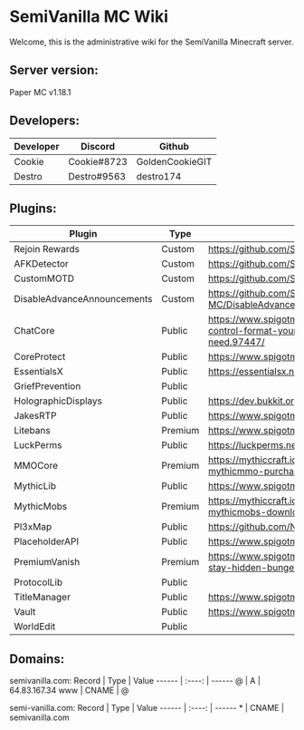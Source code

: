 # SemiVanilla MC Wiki

Welcome, this is the administrative wiki for the SemiVanilla Minecraft server.

## Server version:

Paper MC v1.18.1

## Developers:
Developer |   Discord   | Github
--------- | ----------- | ---------
Cookie    | Cookie#8723 | GoldenCookieGIT
Destro    | Destro#9563 | destro174

## Plugins:
Plugin                      |  Type    |          Main Page          |        Dev Builds       | Maintainer
--------------------------- | -------- | --------------------------- | ----------------------- | -------------
Rejoin Rewards              | Custom   | https://github.com/SemiVanilla-MC/RejoinRewards | Cookie
AFKDetector                 | Custom   | https://github.com/SemiVanilla-MC/AFKDetector | Destro174
CustomMOTD                  | Custom   | https://github.com/SemiVanilla-MC/CustomMOTD | Destro174
DisableAdvanceAnnouncements | Custom   | https://github.com/SemiVanilla-MC/DisableAdvanceAnnouncements | Destro174
ChatCore                    | Public   | https://www.spigotmc.org/resources/chat-core-manage-control-format-your-chat-everything-youll-ever-need.97447/ | NA
CoreProtect                 | Public   | https://www.spigotmc.org/resources/coreprotect.8631/ | NA
EssentialsX                 | Public   | https://essentialsx.net/downloads.html | NA
GriefPrevention             | Public   | | https://ci.appveyor.com/project/RoboMWM39862/griefprevention/builds/41849798 | NA
HolographicDisplays         | Public   | https://dev.bukkit.org/projects/holographic-displays | https://ci.codemc.io/job/filoghost/job/HolographicDisplays/ | NA
JakesRTP                    | Public   | https://www.spigotmc.org/resources/jakes-rtp.80201/ | NA
Litebans                    | Premium  | https://www.spigotmc.org/resources/litebans.3715/ | NA
LuckPerms                   | Public   | https://luckperms.net/download | NA
MMOCore                     | Premium  | https://mythiccraft.io/index.php?pages/official-mythicmmo-purchase/ | NA
MythicLib                   | Public   | https://www.spigotmc.org/resources/mythiclib.90306/ | NA
MythicMobs                  | Premium  | https://mythiccraft.io/index.php?pages/official-mythicmobs-download/ | NA
Pl3xMap                     | Public   | https://github.com/NeumimTo/Pl3xMap | NA
PlaceholderAPI              | Public   | https://www.spigotmc.org/resources/placeholderapi.6245/ | NA
PremiumVanish               | Premium  | https://www.spigotmc.org/resources/premiumvanish-stay-hidden-bungee-support.14404/ | NA
ProtocolLib                 | Public   | | https://ci.dmulloy2.net/job/ProtocolLib/lastSuccessfulBuild/ | NA
TitleManager                | Public   | https://www.spigotmc.org/resources/titlemanager.1049/ | NA
Vault                       | Public   | https://www.spigotmc.org/resources/vault.34315/ | NA
WorldEdit                   | Public   | | https://builds.enginehub.org/job/worldedit?branch=master | NA

## Domains:
semivanilla.com:
Record |  Type  | Value
------ | :----: | ------
@      |   A    | 64.83.167.34
www    | CNAME  | @

semi-vanilla.com:
Record |  Type  | Value
------ | :----: | ------
\*      |   CNAME    | semivanilla.com

